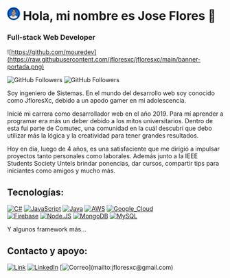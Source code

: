 <h1 flex="center">
  <img width="30" src="https://raw.githubusercontent.com/jfloresxc/jfloresxc/main/perfil-sinfondo.png">
  Hola, mi nombre es Jose Flores 👋
</h1>

### Full-stack Web Developer

![https://github.com/mouredev](https://raw.githubusercontent.com/jfloresxc/jfloresxc/main/banner-portada.png)

![GitHub Followers](https://img.shields.io/github/followers/jfloresxc?style=social)
![GitHub Followers](https://img.shields.io/github/stars/jfloresxc?style=social)

Soy ingeniero de Sistemas. En el mundo del desarrollo web soy conocido como JfloresXc, debido a un apodo gamer en mi adolescencia. 

Inicié mi carrera como desarrollador web en el año 2019. Para mí aprender a programar era más un deber debido a los mitos universitarios. Dentro de esta fui parte de Comutec, una comunidad en la cuál descubrí que debo utilizar más la lógica y la creatividad para tener grandes resultados. 

Hoy en día, luego de 4 años, es una satisfaciente que me dirigió a impulsar proyectos tanto personales como laborales. Además junto a la IEEE Students Society Untels brindar ponencias, dar cursos, compartir tips para iniciantes como amigos y mucho más.


## Tecnologías:
[![C#](https://img.shields.io/badge/.net-purple?style=for-the-badge&logo=csharp&logoColor=white&labelColor=101010)]()
[![JavaScript](https://img.shields.io/badge/JavaScript-F7DF1E?style=for-the-badge&logo=javascript&logoColor=white&labelColor=101010)]()
[![Java](https://img.shields.io/badge/Java-007396?style=for-the-badge&logo=java&logoColor=white&labelColor=101010)]()
[![AWS](https://img.shields.io/badge/AWS-232F3E?style=for-the-badge&logo=amazon-aws&logoColor=white&labelColor=101010)]()
[![Google_Cloud](https://img.shields.io/badge/Google_Cloud-4285F4?style=for-the-badge&logo=googlecloud&logoColor=white&labelColor=101010)]()
</br>
[![Firebase](https://img.shields.io/badge/Firebase-FFCA28?style=for-the-badge&logo=firebase&logoColor=white&labelColor=101010)]()
[![Node.JS](https://img.shields.io/badge/Node.JS-339933?style=for-the-badge&logo=node.js&logoColor=white&labelColor=101010)]()
[![MongoDB](https://img.shields.io/badge/MongoDB-47A248?style=for-the-badge&logo=mongodb&logoColor=white&labelColor=101010)]()
[![MySQL](https://img.shields.io/badge/MySQL-4479A1?style=for-the-badge&logo=mysql&logoColor=white&labelColor=101010)]()
</br>

Y algunos framework más...

## Contacto y apoyo:

[![Link](https://img.shields.io/badge/Link_Site-jfloresxc.github.io-39E09B?style=for-the-badge&logo=Linktree&logoColor=white&labelColor=101010)](https://jfloresxc.github.io)
[![LinkedIn](https://img.shields.io/badge/LinkedIn-Jose_Flores-0077B5?style=for-the-badge&logo=linkedin&logoColor=white&labelColor=101010)](https://www.linkedin.com/in/jfloresxc)
[![Correo](https://img.shields.io/badge/jfloresxc@gmail.com-email_personal_(respuesta_lenta)-D14836?style=for-the-badge&logo=gmail&logoColor=white&labelColor=101010)](mailto:jfloresxc@gmail.com)
